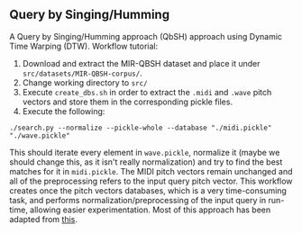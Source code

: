 Query by Singing/Humming
---
A Query by Singing/Humming approach (QbSH) approach using Dynamic Time Warping (DTW). Workflow tutorial:

1. Download and extract the MIR-QBSH dataset and place it under `src/datasets/MIR-QBSH-corpus/`.
2. Change working directory to `src/`
3. Execute `create_dbs.sh` in order to extract the `.midi` and `.wave` pitch vectors and store them in the corresponding pickle files.
4. Execute the following:
```
./search.py --normalize --pickle-whole --database "./midi.pickle" "./wave.pickle"
```
This should iterate every element in `wave.pickle`, normalize it (maybe we should change this, as it isn't really normalization) and try to find the best matches for it in `midi.pickle`.  The MIDI pitch vectors remain unchanged and all of the preprocessing refers to the input query pitch vector. This workflow creates once the pitch vectors databases, which is a very time-consuming task, and performs normalization/preprocessing of the input query in run-time, allowing easier experimentation. Most of this approach has been adapted from [this](http://ics.p.lodz.pl/~basta/pre-prints/Stasiak_AoA_2014.pdf).